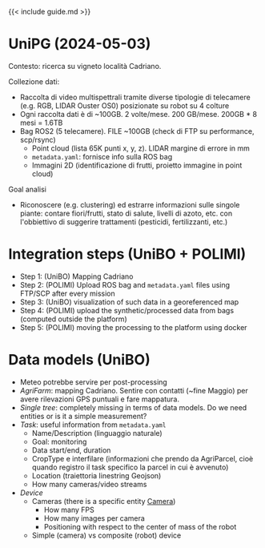 {{< include guide.md >}}

# UniPG (2024-05-03)

Contesto: ricerca su vigneto località Cadriano.

Collezione dati:

- Raccolta di video multispettrali tramite diverse tipologie di telecamere (e.g. RGB, LIDAR Ouster OS0) posizionate su robot su 4 colture
- Ogni raccolta dati è di ~100GB​. 2 volte/mese​. 200 GB/mese​. 200GB * 8 mesi = 1.6TB​
- Bag ROS2 (5 telecamere). FILE ~100GB (check di FTP su performance, scp/rsync)​
    - Point cloud (lista 65K punti x, y, z). LIDAR margine di errore in mm​
    - `metadata.yaml`: fornisce info sulla ROS bag
    - Immagini 2D (identificazione di frutti, proietto immagine in point cloud)​
   
Goal analisi

- Riconoscere (e.g. clustering) ed estrarre informazioni sulle singole piante: contare fiori/frutti, stato di salute, livelli di azoto, etc. con l'obbiettivo di suggerire trattamenti (pesticidi, fertilizzanti, etc.)

# Integration steps (UniBO + POLIMI)

- Step 1: (UniBO) Mapping Cadriano
- Step 2: (POLIMI) Upload ROS bag and `metadata.yaml` files using FTP/SCP after every mission
- Step 3: (UniBO) visualization of such data in a georeferenced map
- Step 4: (POLIMI) upload the synthetic/processed data from bags (computed outside the platform)
- Step 5: (POLIMI) moving the processing to the platform using docker

# Data models (UniBO)

- Meteo potrebbe servire per post-processing
- *AgriFarm*: mapping Cadriano. Sentire con contatti (~fine Maggio) per avere rilevazioni GPS puntuali e fare mappatura.
- *Single tree*: completely missing in terms of data models. Do we need entities or is it a simple measurement?
- *Task*: useful information from `metadata.yaml`
    - Name/Description (linguaggio naturale)
    - Goal: monitoring
    - Data start/end, duration
    - CropType e interfilare (informazioni che prendo da AgriParcel, cioè quando registro il task specifico la parcel in cui è avvenuto)
    - Location (traiettoria linestring Geojson)
    - How many cameras/video streams
- *Device*
    - Cameras (there is a specific entity [Camera](https://swagger.lab.fiware.org/?url=https://smart-data-models.github.io/dataModel.Device/Camera/swagger.yaml))
        - How many FPS
        - How many images per camera
        - Positioning with respect to the center of mass of the robot
    - Simple (camera) vs composite (robot) device